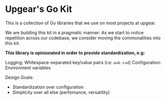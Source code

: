 # Upgear's Go Kit

This is a collection of Go libraries that we use on most projects at upgear.

We are building this kit in a pragmatic manner: As we start to notice repetition across our codebase, we consider moving the commonalities into this kit.

**This library is opinionated in order to provide standardization, e.g:**

Logging: Whitespace-separated key/value pairs (i.e: `a=b c=d`)
Configuration: Environment variables

Design Goals:
- Standardization over configuration
- Simplicity over all else (perfomance, versatility)

